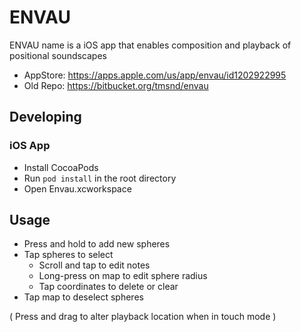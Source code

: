 # ENVAU

ENVAU name is a iOS app that enables composition and playback of positional soundscapes

- AppStore: https://apps.apple.com/us/app/envau/id1202922995
- Old Repo: https://bitbucket.org/tmsnd/envau

## Developing

### iOS App
* Install CocoaPods
* Run ```pod install``` in the root directory
* Open Envau.xcworkspace


## Usage

- Press and hold to add new spheres
- Tap spheres to select
	- Scroll and tap to edit notes
	- Long-press on map to edit sphere radius
	- Tap coordinates to delete or clear
- Tap map to deselect spheres

( Press and drag to alter playback location when in touch mode )
